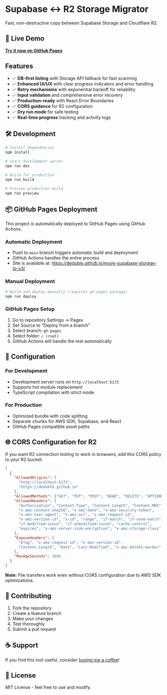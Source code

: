 # Supabase ↔ R2 Storage Migrator

Fast, non-destructive copy between Supabase Storage and Cloudflare R2.

## 🚀 Live Demo

**[Try it now on GitHub Pages](https://deduble.github.io/move-supabase-storage-to-s3/)**

## Features

- ✅ **DB-first listing** with Storage API fallback for fast scanning
- ✅ **Enhanced UI/UX** with clear progress indicators and error handling
- ✅ **Retry mechanisms** with exponential backoff for reliability
- ✅ **Input validation** and comprehensive error recovery
- ✅ **Production-ready** with React Error Boundaries
- ✅ **CORS guidance** for R2 configuration
- ✅ **Dry run mode** for safe testing
- ✅ **Real-time progress** tracking and activity logs

## 🛠️ Development

```bash
# Install dependencies
npm install

# Start development server
npm run dev

# Build for production
npm run build

# Preview production build
npm run preview
```

## 📦 GitHub Pages Deployment

This project is automatically deployed to GitHub Pages using GitHub Actions.

### Automatic Deployment
- Push to `main` branch triggers automatic build and deployment
- GitHub Actions handles the entire process
- Site is available at: https://deduble.github.io/move-supabase-storage-to-s3/

### Manual Deployment
```bash
# Build and deploy manually (requires gh-pages package)
npm run deploy
```

### GitHub Pages Setup
1. Go to repository Settings → Pages
2. Set Source to "Deploy from a branch"
3. Select branch: `gh-pages`
4. Select folder: `/ (root)`
5. GitHub Actions will handle the rest automatically

## 🔧 Configuration

### For Development
- Development server runs on `http://localhost:5173`
- Supports hot module replacement
- TypeScript compilation with strict mode

### For Production
- Optimized bundle with code splitting
- Separate chunks for AWS SDK, Supabase, and React
- GitHub Pages compatible asset paths

## 🌐 CORS Configuration for R2

If you want R2 connection testing to work in browsers, add this CORS policy to your R2 bucket:

```json
[
  {
    "AllowedOrigins": [
      "http://localhost:5173",
      "https://deduble.github.io"
    ],
    "AllowedMethods": ["GET", "PUT", "POST", "HEAD", "DELETE", "OPTIONS"],
    "AllowedHeaders": [
      "Authorization", "Content-Type", "Content-Length", "Content-MD5",
      "x-amz-content-sha256", "x-amz-date", "x-amz-security-token",
      "x-amz-user-agent", "x-amz-acl", "x-amz-request-id",
      "x-amz-version-id", "x-id", "range", "if-match", "if-none-match",
      "if-modified-since", "if-unmodified-since", "cache-control",
      "expires", "x-amz-server-side-encryption", "x-amz-storage-class"
    ],
    "ExposeHeaders": [
      "ETag", "x-amz-request-id", "x-amz-version-id",
      "Content-Length", "Date", "Last-Modified", "x-amz-delete-marker"
    ],
    "MaxAgeSeconds": 3600
  }
]
```

**Note:** File transfers work even without CORS configuration due to AWS SDK optimizations.

## 🤝 Contributing

1. Fork the repository
2. Create a feature branch
3. Make your changes
4. Test thoroughly
5. Submit a pull request

## ☕ Support

If you find this tool useful, consider [buying me a coffee](https://buymeacoffee.com/deduble)!

## 📄 License

MIT License - feel free to use and modify.
